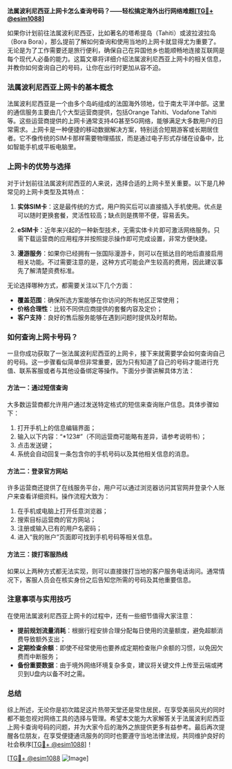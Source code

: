 **法属波利尼西亚上网卡怎么查询号码？——轻松搞定海外出行网络难题[[TG💪+ @esim1088](https://t.me/s/esim1088)]**

如果你计划前往法属波利尼西亚，比如著名的塔希提岛（Tahiti）或波拉波拉岛（Bora Bora），那么提前了解如何查询和使用当地的上网卡就显得尤为重要了。无论是为了工作需要还是旅行便利，确保自己在异国他乡也能顺畅地连接互联网是每个现代人必备的能力。这篇文章将详细介绍法属波利尼西亚上网卡的相关信息，并教你如何查询自己的号码，让你在出行时更加从容不迫。

### 法属波利尼西亚上网卡的基本概念

法属波利尼西亚是一个由多个岛屿组成的法国海外领地，位于南太平洋中部。这里的通信服务主要由几个大型运营商提供，包括Orange Tahiti、Vodafone Tahiti等。这些运营商提供的上网卡通常支持4G甚至5G网络，能够满足大多数用户的日常需求。上网卡是一种便捷的移动数据解决方案，特别适合短期游客或长期居住者。它不像传统的SIM卡那样需要物理插拔，而是通过电子形式存储在设备中，比如智能手机或平板电脑里。

### 上网卡的优势与选择

对于计划前往法属波利尼西亚的人来说，选择合适的上网卡至关重要。以下是几种常见的上网卡类型及其特点：

1. **实体SIM卡**：这是最传统的方式，用户购买后可以直接插入手机使用。优点是可以随时更换套餐，灵活性较高；缺点则是携带不便，容易丢失。
   
2. **eSIM卡**：近年来兴起的一种新型技术，无需实体卡片即可激活网络服务。只需下载运营商的应用程序并按照提示操作即可完成设置，非常方便快捷。

3. **漫游服务**：如果你已经拥有一张国际漫游卡，则可以在抵达目的地后直接启用相关功能。不过需要注意的是，这种方式可能会产生较高的费用，因此建议事先了解清楚资费标准。

无论选择哪种方式，都需要关注以下几个方面：
- **覆盖范围**：确保所选方案能够在你访问的所有地区正常使用；
- **价格合理性**：比较不同供应商提供的套餐内容及定价；
- **客户支持**：良好的售后服务能够在遇到问题时提供及时帮助。

### 如何查询上网卡号码？

一旦你成功获取了一张法属波利尼西亚的上网卡，接下来就需要学会如何查询自己的号码。这一步骤看似简单但非常重要，因为只有知道了自己的号码才能进行充值、联系客服或者与其他设备绑定等操作。下面分步骤讲解具体方法：

#### 方法一：通过短信查询
大多数运营商都允许用户通过发送特定格式的短信来查询账户信息。具体步骤如下：
1. 打开手机上的信息编辑界面；
2. 输入以下内容：“*123#”（不同运营商可能略有差异，请参考说明书）；
3. 点击发送键；
4. 系统会自动回复一条包含你的手机号码以及其他相关信息的消息。

#### 方法二：登录官方网站
许多运营商还提供了在线服务平台，用户可以通过浏览器访问其官网并登录个人账户来查看详细资料。操作流程大致为：
1. 在手机或电脑上打开任意浏览器；
2. 搜索目标运营商的官方网站；
3. 注册或输入已有的用户名密码；
4. 进入“我的账户”页面即可找到手机号码等相关信息。

#### 方法三：拨打客服热线
如果以上两种方式都无法实现，则可以直接拨打当地的客户服务电话询问。通常情况下，客服人员会在核实身份之后告知您所需的号码及其他重要信息。

### 注意事项与实用技巧

在使用法属波利尼西亚上网卡的过程中，还有一些细节值得大家注意：
- **提前规划流量消耗**：根据行程安排合理分配每日使用的流量额度，避免超额消费导致额外支出；
- **定期检查余额**：即使不经常使用也要养成定期检查账户余额的习惯，以免因欠费而中断服务；
- **备份重要数据**：由于境外网络环境复杂多变，建议将关键文件上传至云端或拷贝到U盘内以备不时之需。

### 总结

综上所述，无论你是初次踏足这片热带天堂还是常住居民，在享受美丽风光的同时都不能忽视对网络工具的选择与管理。希望本文能为大家解答关于法属波利尼西亚上网卡查询号码的问题，并为大家今后的海外之旅提供更多有益参考。最后再次提醒各位朋友，在享受便捷通讯服务的同时也要遵守当地法律法规，共同维护良好的社会秩序[[TG💪+ @esim1088](https://t.me/s/esim1088)]！

[[TG💪+ @esim1088](https://t.me/s/esim1088) ![Image](https://i.postimg.cc/4NQfJmqS/Snipaste-2025-05-13-00-14-12.png)]